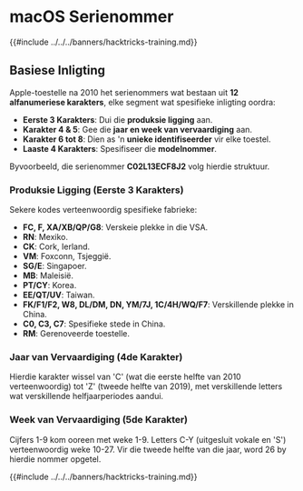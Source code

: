 # macOS Serienommer

{{#include ../../../banners/hacktricks-training.md}}

## Basiese Inligting

Apple-toestelle na 2010 het serienommers wat bestaan uit **12 alfanumeriese karakters**, elke segment wat spesifieke inligting oordra:

- **Eerste 3 Karakters**: Dui die **produksie ligging** aan.
- **Karakter 4 & 5**: Gee die **jaar en week van vervaardiging** aan.
- **Karakter 6 tot 8**: Dien as 'n **unieke identifiseerder** vir elke toestel.
- **Laaste 4 Karakters**: Spesifiseer die **modelnommer**.

Byvoorbeeld, die serienommer **C02L13ECF8J2** volg hierdie struktuur.

### **Produksie Ligging (Eerste 3 Karakters)**

Sekere kodes verteenwoordig spesifieke fabrieke:

- **FC, F, XA/XB/QP/G8**: Verskeie plekke in die VSA.
- **RN**: Mexiko.
- **CK**: Cork, Ierland.
- **VM**: Foxconn, Tsjeggië.
- **SG/E**: Singapoer.
- **MB**: Maleisië.
- **PT/CY**: Korea.
- **EE/QT/UV**: Taiwan.
- **FK/F1/F2, W8, DL/DM, DN, YM/7J, 1C/4H/WQ/F7**: Verskillende plekke in China.
- **C0, C3, C7**: Spesifieke stede in China.
- **RM**: Gerenoveerde toestelle.

### **Jaar van Vervaardiging (4de Karakter)**

Hierdie karakter wissel van 'C' (wat die eerste helfte van 2010 verteenwoordig) tot 'Z' (tweede helfte van 2019), met verskillende letters wat verskillende helfjaarperiodes aandui.

### **Week van Vervaardiging (5de Karakter)**

Cijfers 1-9 kom ooreen met weke 1-9. Letters C-Y (uitgesluit vokale en 'S') verteenwoordig weke 10-27. Vir die tweede helfte van die jaar, word 26 by hierdie nommer opgetel.

{{#include ../../../banners/hacktricks-training.md}}
